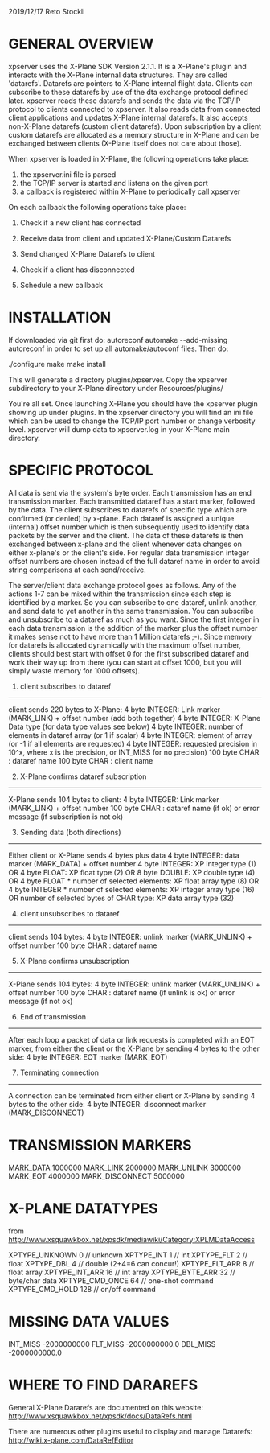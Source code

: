 2019/12/17 Reto Stockli

GENERAL OVERVIEW
================

xpserver uses the X-Plane SDK Version 2.1.1. It is a X-Plane's plugin and 
interacts with the X-Plane internal data structures. 
They are called 'datarefs'. Datarefs are pointers to X-Plane internal 
flight data. Clients can subscribe to these datarefs by use of
the dta exchange protocol defined later. xpserver reads these datarefs 
and sends the data via the TCP/IP protocol to clients connected to xpserver. 
It also reads data from connected client applications and updates X-Plane 
internal datarefs. It also accepts non-X-Plane datarefs (custom client
datarefs). Upon subscription by a client custom datarefs are allocated as 
a memory structure in X-Plane and can be exchanged between clients (X-Plane
itself does not care about those).

When xpserver is loaded in X-Plane, the following operations take place:
1. the xpserver.ini file is parsed
2. the TCP/IP server is started and listens on the given port
3. a callback is registered within X-Plane to periodically call xpserver

On each callback the following operations take place:

1. Check if a new client has connected

2. Receive data from client and updated X-Plane/Custom Datarefs

3. Send changed X-Plane Datarefs to client

4. Check if a client has disconnected

5. Schedule a new callback

INSTALLATION
============

If downloaded via git first do:
autoreconf
automake --add-missing
autoreconf
in order to set up all automake/autoconf files. Then do:

./configure
make
make install

This will generate a directory plugins/xpserver.
Copy the xpserver subdirectory to your X-Plane directory under Resources/plugins/

You're all set. Once launching X-Plane you should have the xpserver plugin 
showing up under plugins. In the xpserver directory you will find an ini file
which can be used to change the TCP/IP port number or change verbosity level.
xpserver will dump data to xpserver.log in your X-Plane main directory.


SPECIFIC PROTOCOL
=================

All data is sent via the system's byte order. Each transmission has an end transmission marker.
Each transmitted dataref has a start marker, followed by the data. The client 
subscribes to datarefs of specific type which are confirmed (or denied) by 
x-plane. Each dataref is assigned a unique (internal) offset number which is 
then subsequently used to identify data packets by the server and the client. 
The data of these datarefs is then exchanged between x-plane and the client 
whenever data changes on either x-plane's or the client's side. For regular
data transmission integer offset numbers are chosen instead of the full dataref
name in order to avoid string comparisons at each send/receive.

The server/client data exchange protocol goes as follows. Any of the actions
1-7 can be mixed within the transmission since each step is identified
by a marker. So you can subscribe to one dataref, unlink another, and 
send data to yet another in the same transmission. You can subscribe and
unsubscribe to a dataref as much as you want. Since the first integer
in each data transmission is the addition of the marker plus the offset number
it makes sense not to have more than 1 Million datarefs ;-). Since
memory for datarefs is allocated dynamically with the maximum offset number,
clients should best start with offset 0 for the first subscribed dataref and 
work their way up from there (you can start at offset 1000, but you will 
simply waste memory for 1000 offsets).

1. client subscribes to dataref
-------------------------------
client sends 220 bytes to X-Plane:
4 byte INTEGER: Link marker (MARK_LINK) + offset number (add both together)
4 byte INTEGER: X-Plane Data type (for data type values see below)
4 byte INTEGER: number of elements in dataref array (or 1 if scalar)
4 byte INTEGER: element of array (or -1 if all elements are requested)
4 byte INTEGER: requested precision in 10^x, where x is the precision, or INT_MISS for no precision)
100 byte CHAR : dataref name
100 byte CHAR : client name


2. X-Plane confirms dataref subscription
----------------------------------------
X-Plane sends 104 bytes to client:
4 byte INTEGER: Link marker (MARK_LINK) + offset number
100 byte CHAR : dataref name (if ok) or error message (if subscription is not ok)


3. Sending data (both directions)
---------------------------------
Either client or X-Plane sends 4 bytes plus data
4 byte INTEGER: data marker (MARK_DATA) + offset number
4 byte INTEGER: XP integer type (1)
OR
4 byte FLOAT: XP float type (2)
OR
8 byte DOUBLE: XP double type (4)
OR 
4 byte FLOAT * number of selected elements: XP float array type (8)
OR 
4 byte INTEGER * number of selected elements: XP integer array type (16)
OR
number of selected bytes of CHAR type: XP data array type (32)


4. client unsubscribes to dataref
---------------------------------
client sends 104 bytes:
4 byte INTEGER: unlink marker (MARK_UNLINK) + offset number
100 byte CHAR : dataref name


5. X-Plane confirms unsubscription
----------------------------------
X-Plane sends 104 bytes:
4 byte INTEGER: unlink marker (MARK_UNLINK) + offset number
100 byte CHAR : dataref name (if unlink is ok) or error message (if not ok)


6. End of transmission
----------------------
After each loop a packet of data or link requests 
is completed with an EOT marker, from either the client or the X-Plane
by sending 4 bytes to the other side:
4 byte INTEGER: EOT marker (MARK_EOT)


7. Terminating connection
-------------------------
A connection can be terminated from either client or X-Plane by
sending 4 bytes to the other side:
4 byte INTEGER: disconnect marker (MARK_DISCONNECT)


TRANSMISSION MARKERS
====================

MARK_DATA       1000000
MARK_LINK       2000000
MARK_UNLINK     3000000
MARK_EOT        4000000
MARK_DISCONNECT 5000000


X-PLANE DATATYPES
=================
from http://www.xsquawkbox.net/xpsdk/mediawiki/Category:XPLMDataAccess

XPTYPE_UNKNOWN            0 // unknown 
XPTYPE_INT                1 // int
XPTYPE_FLT                2 // float
XPTYPE_DBL                4 // double (2+4=6 can concur!)
XPTYPE_FLT_ARR            8 // float array
XPTYPE_INT_ARR           16 // int array
XPTYPE_BYTE_ARR          32 // byte/char data
XPTYPE_CMD_ONCE          64 // one-shot command
XPTYPE_CMD_HOLD         128 // on/off command


MISSING DATA VALUES
===================

INT_MISS -2000000000
FLT_MISS -2000000000.0
DBL_MISS -2000000000.0


WHERE TO FIND DARAREFS
======================

General X-Plane Dararefs are documented on this website:
http://www.xsquawkbox.net/xpsdk/docs/DataRefs.html

There are numerous other plugins useful to display and manage Datarefs:
http://wiki.x-plane.com/DataRefEditor
